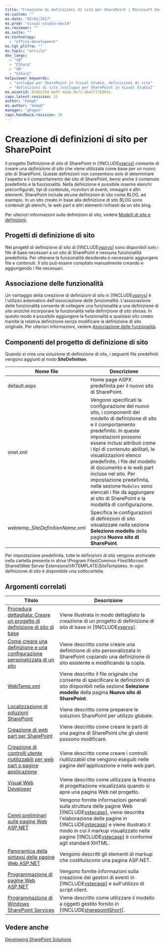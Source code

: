 ```yaml
---
title: "Creazione di definizioni di sito per SharePoint | Microsoft Docs"
ms.custom: ""
ms.date: "02/02/2017"
ms.prod: "visual-studio-dev14"
ms.reviewer: ""
ms.suite: ""
ms.technology: 
  - "office-development"
ms.tgt_pltfrm: ""
ms.topic: "article"
dev_langs: 
  - "VB"
  - "CSharp"
  - "VB"
  - "CSharp"
helpviewer_keywords: 
  - "sviluppo per SharePoint in Visual Studio, definizioni di sito"
  - "definizioni di sito [sviluppo per SharePoint in Visual Studio]"
ms.assetid: 83db570d-6b9f-4dab-9e71-db41f17b987a
caps.latest.revision: 21
author: "kempb"
ms.author: "kempb"
manager: "ghogen"
caps.handback.revision: 20
---
```

# Creazione di definizioni di sito per SharePoint
  Il progetto Definizione di sito di SharePoint in [!INCLUDE[vsprvs](../sharepoint/includes/vsprvs-md.md)] consente di creare una *definizione di sito* che viene utilizzata come base per un nuovo sito di SharePoint.  Queste definizioni non consentono solo di determinare l'aspetto e il comportamento del sito di SharePoint, bensì anche il contenuto predefinito e la funzionalità.  Nella definizione è possibile inserire elenchi preconfigurati, tipi di contenuto, ricevitori di eventi, immagini e altri elementi.  SharePoint include alcune definizioni di sito come BLOG, ad esempio.  In un sito creato in base alla definizione di sito BLOG sono contenuti gli elenchi, le web part e altri elementi richiesti da un sito blog.  
  
 Per ulteriori informazioni sulle definizioni di sito, vedere [Modelli di sito e definizioni](http://go.microsoft.com/fwlink/?LinkId=179134).  
  
## Progetti di definizione di sito  
 Nei progetti di definizione di sito di [!INCLUDE[vsprvs](../sharepoint/includes/vsprvs-md.md)] sono disponibili solo i file di base necessari a un sito di SharePoint e nessuna funzionalità predefinita.  Per ottenere la funzionalità desiderata è necessario aggiungere file e contenuti.  Il sito può essere compilato manualmente creando e aggiungendo i file necessari.  
  
## Associazione delle funzionalità  
 Un vantaggio della creazione di definizioni di sito in [!INCLUDE[vsprvs](../sharepoint/includes/vsprvs-md.md)] è l'utilizzo automatico dell'*associazione delle funzionalità*.  L'associazione delle funzionalità consente di collegare una funzionalità a una definizione di sito anziché incorporare la funzionalità nella definizione di sito stessa.  In questo modo è possibile aggiungere la funzionalità a qualsiasi sito creato tramite la relativa definizione senza modificare la definizione di sito originale.  Per ulteriori informazioni, vedere [Associazione delle funzionalità](http://go.microsoft.com/fwlink/?LinkID=119283).  
  
## Componenti del progetto di definizione di sito  
 Quando si crea una soluzione di definizione di sito, i seguenti file predefiniti vengono aggiunti al nodo **SiteDefinition**.  
  
|Nome file|Descrizione|  
|---------------|-----------------|  
|default.aspx|Home page ASPX predefinita per il nuovo sito di SharePoint.|  
|onet.xml|Vengono specificati la configurazione del nuovo sito, i componenti del modello di definizione di sito e il comportamento predefinito.  In queste impostazioni possono essere inclusi attributi come i tipi di contenuto abilitati, le visualizzazioni elenco predefinite, i file del modello di documento e le web part incluse nel sito.  Per impostazione predefinita, nella sezione `Modules` sono elencati i file da aggiungere al sito di SharePoint e la modalità di configurazione.|  
|webtemp\_*SiteDefinitionName*.xml|Specifica le configurazioni di definizioni di sito visualizzate nella sezione **Selezione modello** della pagina **Nuovo sito di SharePoint**.|  
  
 Per impostazione predefinita, tutte le definizioni di sito vengono archiviate nella cartella presente in *drive:*\\Program Files\\Common Files\\Microsoft Shared\\Web Server Extensions\\14\\TEMPLATE\\SiteTemplates.  In ogni definizione di sito è disponibile una sottocartella.  
  
## Argomenti correlati  
  
|Titolo|Descrizione|  
|------------|-----------------|  
|[Procedura dettagliata: Creare un progetto di definizione di sito di base](../sharepoint/walkthrough-create-a-basic-site-definition-project.md)|Viene illustrata in modo dettagliato la creazione di un progetto di definizione di sito di base in [!INCLUDE[vsprvs](../sharepoint/includes/vsprvs-md.md)].|  
|[Come creare una definizione e una configurazione personalizzata di un sito](http://go.microsoft.com/fwlink/?LinkId=183309)|Viene descritto come creare una definizione di sito personalizzata in SharePoint copiando una definizione di sito esistente e modificando la copia.|  
|[WebTemp.xml](http://go.microsoft.com/fwlink/?LinkId=183310)|Viene descritto il file originale che consente di specificare le definizioni di sito disponibili nella sezione **Selezione modello** della pagina **Nuovo sito di SharePoint**.|  
|[Localizzazione di soluzioni SharePoint](../sharepoint/localizing-sharepoint-solutions.md)|Viene descritto come preparare le soluzioni SharePoint per utilizzo globale.|  
|[Creazione di web part per SharePoint](../sharepoint/creating-web-parts-for-sharepoint.md)|Viene descritto come creare le parti di una pagina di SharePoint che gli utenti possono modificare.|  
|[Creazione di controlli utente riutilizzabili per web part o pagine applicazione](../sharepoint/creating-reusable-controls-for-web-parts-or-application-pages.md)|Viene descritto come creare i controlli riutilizzabili che vengono eseguiti nelle pagine dell'applicazione e nelle web part.|  
|[Visual Web Developer](http://go.microsoft.com/fwlink/?LinkId=178725)|Viene descritto come utilizzare la finestra di progettazione visualizzata quando si apre una pagina Web nel progetto.|  
|[Cenni preliminari sulle pagine Web ASP.NET](http://go.microsoft.com/fwlink/?LinkId=178726)|Vengono fornite informazioni generali sulla struttura delle pagine Web [!INCLUDE[vstecasp](../sharepoint/includes/vstecasp-md.md)], viene descritta l'elaborazione delle pagine in [!INCLUDE[vstecasp](../sharepoint/includes/vstecasp-md.md)] e viene illustrato il modo in cui il markup visualizzato nelle pagine [!INCLUDE[vstecasp](../sharepoint/includes/vstecasp-md.md)] è conforme agli standard XHTML.|  
|[Panoramica della sintassi delle pagine Web ASP.NET](http://go.microsoft.com/fwlink/?LinkId=178727)|Vengono descritti gli elementi di markup che costituiscono una pagina ASP.NET.|  
|[Programmazione di pagine Web ASP.NET](http://go.microsoft.com/fwlink/?LinkId=178728)|Vengono fornite informazioni sulla creazione dei gestori di eventi in [!INCLUDE[vstecasp](../sharepoint/includes/vstecasp-md.md)] e sull'utilizzo di script client.|  
|[Programmazione di Windows SharePoint Services](http://go.microsoft.com/fwlink/?LinkId=178729)|Viene descritto come utilizzare il modello a oggetti gestito fornito in [!INCLUDE[sharepointShort](../sharepoint/includes/sharepointshort-md.md)].|  
  
## Vedere anche  
 [Developing SharePoint Solutions](../sharepoint/developing-sharepoint-solutions.md)  
  
  